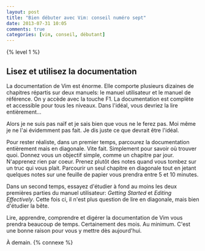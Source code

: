 ```yaml
---
layout: post
title: "Bien débuter avec Vim: conseil numéro sept"
date: 2013-07-31 10:05
comments: true
categories: [vim, conseil, débutant]
---
```


{% level 1 %}

Lisez et utilisez la documentation
----------------------------------
La documentation de Vim est énorme. Elle comporte plusieurs
dizaines de chapitres répartis sur deux manuels: le manuel utilisateur 
et le manuel de référence. On y accède avec la touche F1.
La documentation est complète et accessible pour tous les niveaux.
Dans l'idéal, vous devriez la lire entièrement…

<!-- more -->

Alors je ne suis pas naïf et
je sais bien que vous ne le ferez pas. Moi même je ne l'ai évidemment pas fait.
Je dis juste ce que devrait être l'idéal.

Pour rester réaliste, dans un premier
temps, parcourez la documentation entièrement mais en diagonale. Vite fait.
Simplement pour savoir où trouver quoi.
Donnez vous un objectif simple, comme un chapitre par jour.
N'apprenez rien par coeur. Prenez plutôt des notes
quand vous tombez sur un truc qui vous plait.
Parcourir un seul chapitre en diagonale tout en jetant quelques notes
sur une feuille de papier vous prendra entre 5 et 10 minutes.

Dans un second temps, essayez d'étudier à fond au moins les deux premières
parties du manuel utilisateur:
*Getting Started* et *Editing Effectively*. 
Cette fois ci, il n'est plus question de lire en diagonale, mais bien
d'étudier la bête.

Lire, apprendre, comprendre et digérer la documentation de Vim vous prendra
beaucoup de temps. Certainement
des mois. Au minimum. C'est une bonne raison pour vous y mettre dès
aujourd'hui.

À demain.
{% connexe %}
